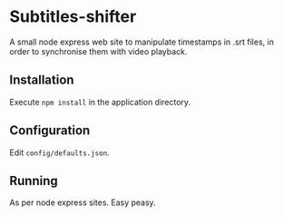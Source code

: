 # Subtitles-shifter

A small node express web site to manipulate timestamps in .srt files, in order to synchronise them with video playback.

## Installation

Execute `npm install` in the application directory.

## Configuration

Edit `config/defaults.json`.

## Running

As per node express sites. Easy peasy.